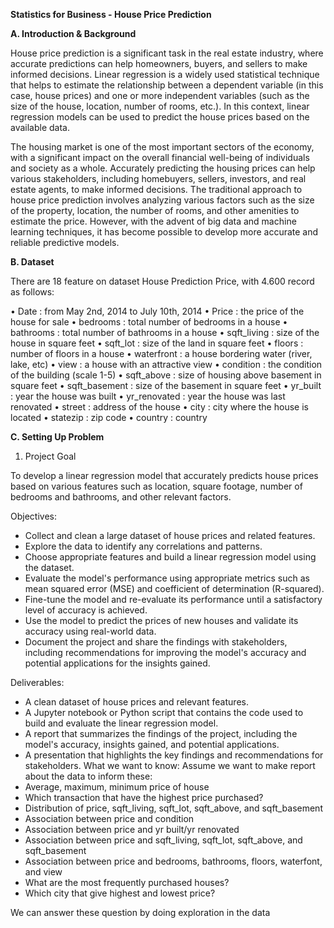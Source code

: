 **Statistics for Business - House Price Prediction**

**A.	Introduction & Background**

House price prediction is a significant task in the real estate industry, where accurate predictions can help homeowners, buyers, and sellers to make informed decisions. Linear regression is a widely used statistical technique that helps to estimate the relationship between a dependent variable (in this case, house prices) and one or more independent variables (such as the size of the house, location, number of rooms, etc.). In this context, linear regression models can be used to predict the house prices based on the available data.

The housing market is one of the most important sectors of the economy, with a significant impact on the overall financial well-being of individuals and society as a whole. Accurately predicting the housing prices can help various stakeholders, including homebuyers, sellers, investors, and real estate agents, to make informed decisions. The traditional approach to house price prediction involves analyzing various factors such as the size of the property, location, the number of rooms, and other amenities to estimate the price. However, with the advent of big data and machine learning techniques, it has become possible to develop more accurate and reliable predictive models.

**B. Dataset**

There are 18 feature on dataset House Prediction Price, with 4.600 record as follows:

•	Date		: from May 2nd, 2014 to July 10th, 2014
•	Price		: the price of the house for sale
•	bedrooms	: total number of bedrooms in a house
•	bathrooms	: total number of bathrooms in a house
•	sqft_living	: size of the house in square feet
•	sqft_lot		: size of the land in square feet
•	floors		: number of floors in a house
•	waterfront	: a house bordering water (river, lake, etc)
•	view		: a house with an attractive view
•	condition	: the condition of the building (scale 1-5)
•	sqft_above	: size of housing above basement in square feet
•	sqft_basement	: size of the basement in square feet
•	yr_built		: year the house was built
•	yr_renovated	: year the house was last renovated
•	street		: address of the house
•	city		: city where the house is located
•	statezip		: zip code
•	country		: country

**C. Setting Up Problem**

1.	Project Goal

To develop a linear regression model that accurately predicts house prices based on various features such as location, square footage, number of bedrooms and bathrooms, and other relevant factors.

Objectives:

- Collect and clean a large dataset of house prices and related features.
-	Explore the data to identify any correlations and patterns.
-	Choose appropriate features and build a linear regression model using the dataset.
-	Evaluate the model's performance using appropriate metrics such as mean squared error (MSE) and coefficient of determination (R-squared).
-	Fine-tune the model and re-evaluate its performance until a satisfactory level of accuracy is achieved.
-	Use the model to predict the prices of new houses and validate its accuracy using real-world data.
-	Document the project and share the findings with stakeholders, including recommendations for improving the model's accuracy and potential applications for the insights gained.

Deliverables:

-	A clean dataset of house prices and relevant features.
-	A Jupyter notebook or Python script that contains the code used to build and evaluate the linear regression model.
-	A report that summarizes the findings of the project, including the model's accuracy, insights gained, and potential applications.
-	A presentation that highlights the key findings and recommendations for stakeholders.
What we want to know:
Assume we want to make report about the data to inform these:
-	Average, maximum, minimum price of house
-	Which transaction that have the highest price purchased?
-	Distribution of price, sqft_living, sqft_lot, sqft_above, and sqft_basement
-	Association between price and condition
-	Association between price and yr built/yr renovated
-	Association between price and sqft_living, sqft_lot, sqft_above, and sqft_basement
-	Association between price and bedrooms, bathrooms, floors, waterfont, and view
-	What are the most frequently purchased houses?
-	Which city that give highest and lowest price?

We can answer these question by doing exploration in the data

